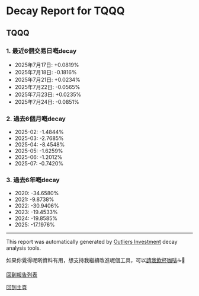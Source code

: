 # Decay Report for TQQQ

## TQQQ

### 1. 最近6個交易日嘅decay

- 2025年7月17日: +0.0819%
- 2025年7月18日: -0.1816%
- 2025年7月21日: +0.0234%
- 2025年7月22日: -0.0565%
- 2025年7月23日: +0.0235%
- 2025年7月24日: -0.0851%

### 2. 過去6個月嘅decay

- 2025-02: -1.4844%
- 2025-03: -2.7685%
- 2025-04: -8.4548%
- 2025-05: -1.6259%
- 2025-06: -1.2012%
- 2025-07: -0.7420%

### 3. 過去6年嘅decay

- 2020: -34.6580%
- 2021: -9.8738%
- 2022: -30.9406%
- 2023: -19.4533%
- 2024: -19.8585%
- 2025: -17.1976%

------------------------------
This report was automatically generated by [Outliers Investment](https://outliersecon.github.io/Outliers-Investment/) decay analysis tools.

如果你覺得呢啲資料有用，想支持我繼續改進呢個工具，可以[請我飲杯咖啡](https://buymeacoffee.com/outliersecon)☕🙏

[回到報告列表](https://outliersecon.github.io/Outliers-Investment/reports/reports_public)

[回到主頁](https://outliersecon.github.io/Outliers-Investment/)
